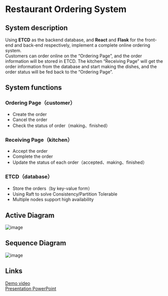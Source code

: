 # Restaurant Ordering System

## System description
Using **ETCD** as the backend database, and **React** and **Flask** for the front-end and back-end respectively, implement a complete online ordering system.  
Customers can order online on the “Ordering Page”, and the order information will be stored in ETCD. 
The kitchen “Receiving Page” will get the order information from the database and start making the dishes, and the order status will be fed back to the “Ordering Page”.

## System functions
### Ordering Page（customer）
* Create the order
* Cancel the order
* Check the status of order（making、finished）
### Receiving Page（kitchen）
* Accept the order
* Complete the order
* Update the status of each order（accepted、making、finished）
### ETCD（database）
* Store the orders（by key-value form）
* Using Raft to solve Consistency/Partition Tolerable
* Multiple nodes support high availability

## Active Diagram
![image](https://github.com/yvonne90190/Real-Time-Restaurant-Ordering-and-Management-System/assets/74034659/d0411f0d-d440-413a-a96f-784f42d74ed2)


## Sequence Diagram
![image](https://github.com/HOSHICHEN7267/DS_RestaurantSystem/blob/master/image/Sequence%20Diagram.png)

## Links
[Demo video](https://youtu.be/513C4WNDiVs)  
[Presentation PowerPoint](https://github.com/HOSHICHEN7267/DS_RestaurantSystem/blob/master/Introduction%20of%20Restaurant%20System.pdf)

